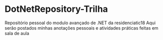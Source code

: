 # DotNetRepository-Trilha
Repositório pessoal do modulo avançado de .NET da residenciatic18
Aqui serão postados minhas anotações pessoais e atividades práticas
feitas em sala de aula
